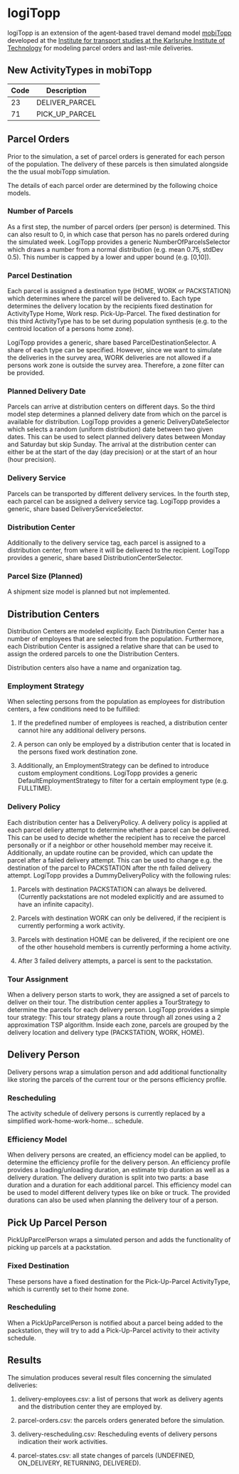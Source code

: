 # logiTopp
logiTopp is an extension of the agent-based travel demand model [mobiTopp](http://mobitopp.ifv.kit.edu/) developed at the [Institute for transport studies at the Karlsruhe Institute of Technology](http://www.ifv.kit.edu/english/index.php) for modeling parcel orders and last-mile deliveries.

## New ActivityTypes in mobiTopp
Code | Description
--- | ---
23 | DELIVER_PARCEL
71 | PICK_UP_PARCEL


## Parcel Orders
Prior to the simulation, a set of parcel orders is generated for each person of the population. The delivery of these parcels is then simulated alongside the the usual mobiTopp simulation.

The details of each parcel order are determined by the following choice models. 

### Number of Parcels
As a first step, the number of parcel orders (per person) is determined.
This can also result to 0, in which case that person has no parels ordered during the simulated week.
LogiTopp provides a generic NumberOfParcelsSelector which draws a number from a normal distribution (e.g. mean 0.75, stdDev 0.5). This number is capped by a lower and upper bound (e.g. [0,10]).

### Parcel Destination
Each parcel is assigned a destination type (HOME, WORK or PACKSTATION) which determines where the parcel will be delivered to. Each type determines the delivery location by the recipients fixed destination for ActivityType Home, Work resp. Pick-Up-Parcel. The fixed destination for this third ActivityType has to be set during population synthesis (e.g. to the centroid location of a persons home zone). 

LogiTopp provides a generic, share based ParcelDestinationSelector. A share of each type can be specified. However, since we want to simulate the deliveries in the survey area, WORK deliveries are not allowed if a persons work zone is outside the survey area. Therefore, a zone filter can be provided. 


### Planned Delivery Date
Parcels  can arrive at distribution centers on different days. So the third model step determines a planned delivery date from which on the parcel is available for distribution. 
LogiTopp provides a generic DeliveryDateSelector which selects a random (uniform distribution) date between two given dates. This can be used to select planned delivery dates between Monday and Saturday but skip Sunday. The arrival at the distribution center can either be at the start of the day (day precision) or at the start of an hour (hour precision).

### Delivery Service
Parcels can be transported by different delivery services. In the fourth step, each parcel can be assigned a delivery service tag.
LogiTopp provides a generic, share based DeliveryServiceSelector.

### Distribution Center
Additionally to the delivery service tag, each parcel is assigned to a distribution center, from where it will be delivered to the recipient.
LogiTopp provides a generic, share based DistributionCenterSelector.

### Parcel Size (Planned)
A shipment size model is planned but not implemented.



## Distribution Centers
Distribution Centers are modeled explicitly. Each Distribution Center has a number of employees that are selected from the population. Furthermore, each Distribution Center is assigned a relative share that can be used to assign the ordered parcels to one the Distribution Centers.

Distribution centers also have a name and organization tag.

### Employment Strategy
When selecting persons from the population as employees for distribution centers, a few conditions need to be fulfilled:

  1. If the predefined number of employees is reached, a distribution center cannot hire any additional delivery persons.

  2. A person can only be employed by a distribution center that is located in the persons fixed work destination zone.
  
  3. Additionally, an EmploymentStrategy can be defined to introduce custom employment conditions. LogiTopp provides a generic DefaultEmploymentStrategy to filter for a certain employment type (e.g. FULLTIME).

### Delivery Policy
Each distribution center has a DeliveryPolicy. A delivery policy is applied at each parcel deliery attempt to determine whether a parcel can be delivered.
This can be used to decide whether the recipient has to receive the parcel personally or if a neighbor or other household member may receive it.
Additionally, an update routine can be provided, which can update the parcel after a failed delivery attempt. 
This can be used to change e.g. the destination of the parcel to PACKSTATION after the nth failed delivery attempt.
LogiTopp provides a DummyDeliveryPolicy with the following rules:

  1. Parcels with destination PACKSTATION can always be delivered. (Currently packstations are not modeled explicitly and are assumed to have an infinite capacity).

  2. Parcels with destination WORK can only be delivered, if the recipient is currently performing a work activity.

  3. Parcels with destination HOME can be delivered, if the recipient ore one of the other household members is currently performing a home activity.

  4. After 3 failed delivery attempts, a parcel is sent to the packstation.


### Tour Assignment
When a delivery person starts to work, they are assigned a set of parcels to deliver on their tour. The distribution center applies a TourStrategy to determine the parcels for each delivery person.
LogiTopp provides a simple tour strategy: 
This tour strategy plans a route through all zones using a 2 approximation TSP algorithm. Inside each zone, parcels are grouped by the delivery location and delivery type (PACKSTATION, WORK, HOME).


## Delivery Person
Delivery persons wrap a simulation person and add additional functionality like storing the parcels of the current tour or the persons efficiency profile.

### Rescheduling
The activity schedule of delivery persons is currently replaced by a simplified work-home-work-home... schedule.

### Efficiency Model
When delivery persons are created, an efficiency model can be applied, to determine the efficiency profile for the delivery person. An efficiency profile provides a loading/unloading duration, an estimate trip duration as well as a delivery duration.
The delivery duration is split into two parts: a base duration and a duration for each additional parcel.
This efficiency model can be used to model different delivery types like on bike or truck. The provided durations can also be used when planning the delivery tour of a person.

## Pick Up Parcel Person
PickUpParcelPerson wraps a simulated person and adds the functionality of picking up parcels at a packstation.

### Fixed Destination
These persons have a fixed destination for the Pick-Up-Parcel ActivityType, which is currently set to their home zone.

### Rescheduling
When a PickUpParcelPerson is notified about a parcel being added to the packstation, they will try to add a Pick-Up-Parcel activity to their activity schedule.

## Results
The simulation produces several result files concerning the simulated deliveries:

  1. delivery-employees.csv: a list of persons that work as delivery agents and the distribution center they are employed by.
  
  2. parcel-orders.csv: the parcels orders generated before the simulation.
  
  3. delivery-rescheduling.csv: Rescheduling events of delivery persons indication their work activities.
  
  4. parcel-states.csv: all state changes of parcels (UNDEFINED, ON_DELIVERY, RETURNING, DELIVERED).

